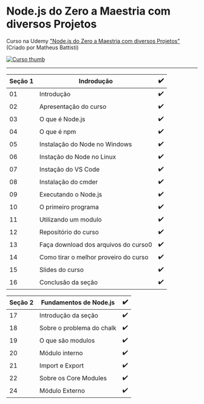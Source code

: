 # Node.js do Zero a Maestria com diversos Projetos

Curso na Udemy ["Node.js do Zero a Maestria com diversos Projetos"](https://www.udemy.com/course/nodejs-do-zero-a-maestria-com-diversos-projetos/) (Criado por Matheus Battisti)

[![Curso thumb](https://i.ytimg.com/vi/l4u6f9acK_o/maxresdefault.jpg)](https://www.udemy.com/course/nodejs-do-zero-a-maestria-com-diversos-projetos/)

- - -

| Seção 1 | Indrodução                            | ✔️ |
|---------|---------------------------------------|---|
| 01      | Introdução                            | ✔️ |
| 02      | Apresentação do curso                 | ✔️ |
| 03      | O que é Node.js                       | ✔️ |
| 04      | O que é npm                           | ✔️ |
| 05      | Instalação do Node no Windows         | ✔️ |
| 06      | Instação do Node no Linux             | ✔️ |
| 07      | Instação do VS Code                   | ✔️ |
| 08      | Instalação do cmder                   | ✔️ |
| 09      | Executando o Node.js                  | ✔️ |
| 10      | O primeiro programa                   | ✔️ |
| 11      | Utilizando um modulo                  | ✔️ |
| 12      | Repositório do curso                  | ✔️ |
| 13      | Faça download dos arquivos do curso0  | ✔️ |
| 14      | Como tirar o melhor proveiro do curso | ✔️ |
| 15      | Slides do curso                       | ✔️ |
| 16      | Conclusão da seção                    | ✔️ |

| Seção 2 | Fundamentos de Node.js                | ✔️ |
|---------|---------------------------------------|---|
| 17      | Introdução da seção                   | ✔️ |
| 18      | Sobre o problema do chalk             | ✔️ |
| 19      | O que são modulos                     | ✔️ |
| 20      | Módulo interno                        | ✔️ |
| 21      | Import e Export                       | ✔️ |
| 22      | Sobre os Core Modules                 | ✔️ |
| 24      | Módulo Externo                        | ✔️ |